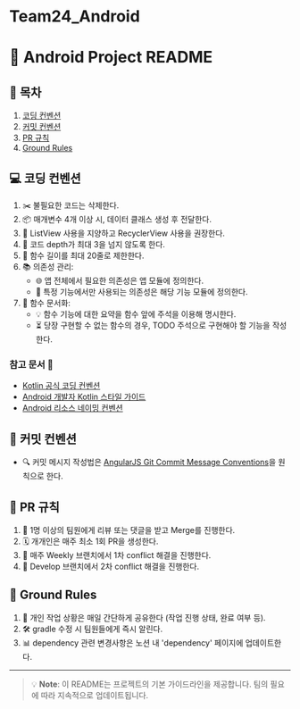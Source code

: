 # Team24_Android

# 🤖 Android Project README

## 📑 목차
1. [코딩 컨벤션](#-코딩-컨벤션)
2. [커밋 컨벤션](#-커밋-컨벤션)
3. [PR 규칙](#-pr-규칙)
4. [Ground Rules](#-ground-rules)

## 💻 코딩 컨벤션

1. ✂️ 불필요한 코드는 삭제한다.
2. 📦 매개변수 4개 이상 시, 데이터 클래스 생성 후 전달한다.
3. 🔄 ListView 사용을 지양하고 RecyclerView 사용을 권장한다.
4. 🎯 코드 depth가 최대 3을 넘지 않도록 한다.
5. 📏 함수 길이를 최대 20줄로 제한한다.
6. 📚 의존성 관리:
    - 🌐 앱 전체에서 필요한 의존성은 앱 모듈에 정의한다.
    - 🧩 특정 기능에서만 사용되는 의존성은 해당 기능 모듈에 정의한다.
7. 📝 함수 문서화:
    - 💡 함수 기능에 대한 요약을 함수 앞에 주석을 이용해 명시한다.
    - ⏳ 당장 구현할 수 없는 함수의 경우, TODO 주석으로 구현해야 할 기능을 작성한다.

### 참고 문서 🔗
- [Kotlin 공식 코딩 컨벤션](https://kotlinlang.org/docs/coding-conventions.html)
- [Android 개발자 Kotlin 스타일 가이드](https://developer.android.com/kotlin/style-guide?hl=ko)
- [Android 리소스 네이밍 컨벤션](https://medium.com/@ajayjg/ids-layouts-resource-file-naming-android-naming-convention-3fc16e39721d)

## 📝 커밋 컨벤션

- 🔍 커밋 메시지 작성법은 [AngularJS Git Commit Message Conventions](https://docs.google.com/document/d/1QrDFcIiPjSLDn3EL15IJygNPiHORgU1_OOAqWjiDU5Y/edit)을 원칙으로 한다.

## 🔄 PR 규칙

1. 👥 1명 이상의 팀원에게 리뷰 또는 댓글을 받고 Merge를 진행한다.
2. 🗓️ 개개인은 매주 최소 1회 PR을 생성한다.
3. 🔀 매주 Weekly 브랜치에서 1차 conflict 해결을 진행한다.
4. 🌿 Develop 브랜치에서 2차 conflict 해결을 진행한다.

## 🌟 Ground Rules

1. 📢 개인 작업 상황은 매일 간단하게 공유한다 (작업 진행 상태, 완료 여부 등).
2. 🛠️ gradle 수정 시 팀원들에게 즉시 알린다.
3. 📊 dependency 관련 변경사항은 노션 내 'dependency' 페이지에 업데이트한다.

---

> 💡 **Note**: 이 README는 프로젝트의 기본 가이드라인을 제공합니다. 팀의 필요에 따라 지속적으로 업데이트됩니다.
